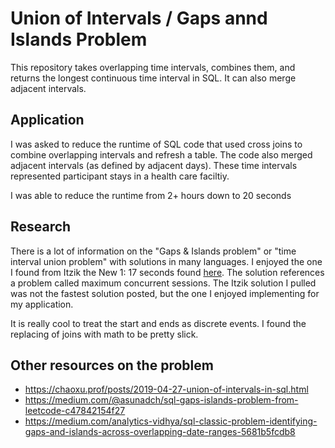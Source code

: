 # Union of Intervals / Gaps annd Islands Problem
This repository takes overlapping time intervals, combines them, and returns the longest continuous time interval in SQL. It can also merge adjacent intervals.

## Application
I was asked to reduce the runtime of SQL code that used cross joins to combine overlapping intervals and refresh a table. The code also merged adjacent intervals (as defined by adjacent days). These time intervals represented participant stays in a health care faciltiy. 

I was able to reduce the runtime from 2+ hours down to 20 seconds

## Research
There is a lot of information on the "Gaps & Islands problem" or "time interval union problem" with solutions in many languages. I enjoyed the one I found from Itzik the New 1: 17 seconds found [here](https://www.itprotoday.com/development-techniques-and-management/solutions-packing-date-and-time-intervals-puzzle). The solution references a problem called maximum concurrent sessions. The Itzik solution I pulled was not the fastest solution posted, but the one I enjoyed implementing for my application. 

It is really cool to treat the start and ends as discrete events. I found the replacing of joins with math to be pretty slick.

## Other resources on the problem 
- https://chaoxu.prof/posts/2019-04-27-union-of-intervals-in-sql.html
- https://medium.com/@asunadch/sql-gaps-islands-problem-from-leetcode-c47842154f27
- https://medium.com/analytics-vidhya/sql-classic-problem-identifying-gaps-and-islands-across-overlapping-date-ranges-5681b5fcdb8
